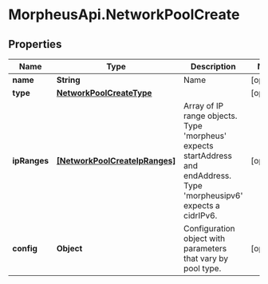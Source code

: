 # MorpheusApi.NetworkPoolCreate

## Properties

Name | Type | Description | Notes
------------ | ------------- | ------------- | -------------
**name** | **String** | Name | [optional] 
**type** | [**NetworkPoolCreateType**](NetworkPoolCreateType.md) |  | [optional] 
**ipRanges** | [**[NetworkPoolCreateIpRanges]**](NetworkPoolCreateIpRanges.md) | Array of IP range objects. Type &#39;morpheus&#39; expects startAddress and endAddress. Type &#39;morpheusipv6&#39; expects a cidrIPv6. | [optional] 
**config** | **Object** | Configuration object with parameters that vary by pool type. | [optional] 



